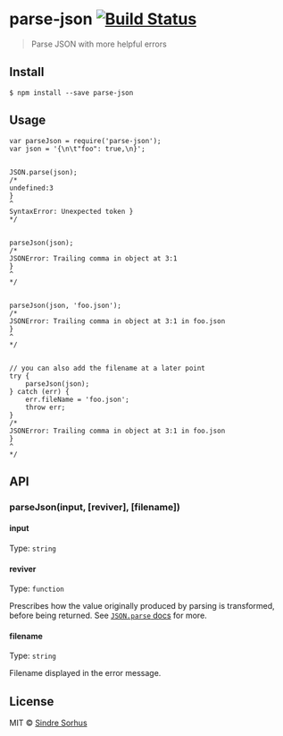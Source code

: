 <h1 id="parse-json-%21build-status">parse-json <a href="https://travis-ci.org/sindresorhus/parse-json"><img src="https://travis-ci.org/sindresorhus/parse-json.svg?branch=master" alt="Build Status" /></a></h1>

<blockquote>
  <p>Parse JSON with more helpful errors</p>
</blockquote>

<h2 id="install">Install</h2>

<pre><code>$ npm install --save parse-json
</code></pre>

<h2 id="usage">Usage</h2>

<pre><code class="js">var parseJson = require('parse-json');
var json = '{\n\t"foo": true,\n}';


JSON.parse(json);
/*
undefined:3
}
^
SyntaxError: Unexpected token }
*/


parseJson(json);
/*
JSONError: Trailing comma in object at 3:1
}
^
*/


parseJson(json, 'foo.json');
/*
JSONError: Trailing comma in object at 3:1 in foo.json
}
^
*/


// you can also add the filename at a later point
try {
    parseJson(json);
} catch (err) {
    err.fileName = 'foo.json';
    throw err;
}
/*
JSONError: Trailing comma in object at 3:1 in foo.json
}
^
*/
</code></pre>

<h2 id="api">API</h2>

<h3 id="parsejsoninput%2C-reviver%2C-filename">parseJson(input, [reviver], [filename])</h3>

<h4 id="input">input</h4>

<p>Type: <code>string</code></p>

<h4 id="reviver">reviver</h4>

<p>Type: <code>function</code></p>

<p>Prescribes how the value originally produced by parsing is transformed, before being returned. See <a href="https://developer.mozilla.org/en-US/docs/Web/JavaScript/Reference/Global_Objects/JSON/parse#Using_the_reviver_parameter"><code>JSON.parse</code> docs</a> for more.</p>

<h4 id="filename">filename</h4>

<p>Type: <code>string</code></p>

<p>Filename displayed in the error message.</p>

<h2 id="license">License</h2>

<p>MIT © <a href="http://sindresorhus.com">Sindre Sorhus</a></p>
